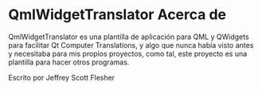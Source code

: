 # QmlWidgetTranslator Acerca de

QmlWidgetTranslator es una plantilla de aplicación para QML y QWidgets para facilitar Qt Computer Translations,
y algo que nunca había visto antes y necesitaba para mis propios proyectos,
como tal, este proyecto es una plantilla para hacer otros programas.



Escrito por Jeffrey Scott Flesher